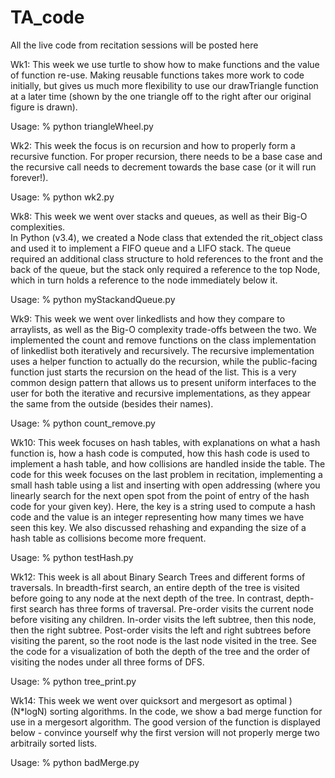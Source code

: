 TA_code
=======

All the live code from recitation sessions will be posted here

Wk1:
This week we use turtle to show how to make functions and the 
value of function re-use.  Making reusable functions takes more work 
to code initially, but gives us much more flexibility to use our 
drawTriangle function at a later time (shown by the one triangle 
off to the right after our original figure is drawn).

Usage:  % python triangleWheel.py

Wk2:
This week the focus is on recursion and how to 
properly form a recursive function.  For proper
recursion, there needs to be a base case and the
recursive call needs to decrement towards the base
case (or it will run forever!).

Usage: % python wk2.py

Wk8: 
This week we went over stacks and queues, as well as their Big-O complexities.  
In Python (v3.4), we created a Node class that extended the rit_object class 
and used it to implement a FIFO queue and a LIFO stack.  The queue required an 
additional class structure to hold references to the front and the back of the 
queue, but the stack only required a reference to the top Node, which in turn
holds a reference to the node immediately below it.

Usage:  % python myStackandQueue.py

Wk9:
This week we went over linkedlists and how they compare to arraylists, as well as the
Big-O complexity trade-offs between the two.  We implemented the count and remove 
functions on the class implementation of linkedlist both iteratively and recursively.
The recursive implementation uses a helper function to actually do the recursion, while
the public-facing function just starts the recursion on the head of the list.  This
is a very common design pattern that allows us to present uniform interfaces to the 
user for both the iterative and recursive implementations, as they appear the same 
from the outside (besides their names). 

Usage:  % python count_remove.py

Wk10:
This week focuses on hash tables, with explanations on what a hash function is, how a hash code
is computed, how this hash code is used to implement a hash table, and how collisions are 
handled inside the table.  The code for this week focuses on the last problem in recitation, 
implementing a small hash table using a list and inserting with open addressing (where you linearly
search for the next open spot from the point of entry of the hash code for your given key). 
Here, the key is a string used to compute a hash code and the value is an integer representing how
many times we have seen this key.  We also discussed rehashing and expanding the size of a hash table
as collisions become more frequent.

Usage:  % python testHash.py

Wk12: 
This week is all about Binary Search Trees and different forms of traversals.  In breadth-first 
search, an entire depth of the tree is visited before going to any node at the next depth of the tree.
In contrast, depth-first search has three forms of traversal. Pre-order visits the current node before 
visiting any children.  In-order visits the left subtree, then this node, then the right subtree.
Post-order visits the left and right subtrees before visiting the parent, so the root node
is the last node visited in the tree.  See the code for a visualization of both the depth
of the tree and the order of visiting the nodes under all three forms of DFS.

Usage:  % python tree_print.py

Wk14:
This week we went over quicksort and mergesort as optimal )(N*logN) sorting algorithms.  In the code, we show a bad merge function for use in a mergesort algorithm.  The good version of the function is displayed below - convince yourself
why the first version will not properly merge two arbitraily sorted lists.

Usage: % python badMerge.py
